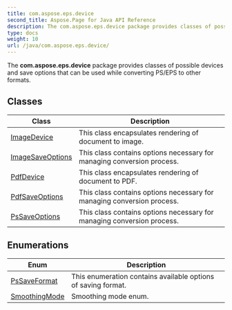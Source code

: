 ```yaml
---
title: com.aspose.eps.device
second_title: Aspose.Page for Java API Reference
description: The com.aspose.eps.device package provides classes of possible devices and save options that can be used while converting PS/EPS to other formats.
type: docs
weight: 10
url: /java/com.aspose.eps.device/
---
```


The **com.aspose.eps.device** package provides classes of possible devices and save options that can be used while converting PS/EPS to other formats.


## Classes

| Class | Description |
| --- | --- |
| [ImageDevice](../com.aspose.eps.device/imagedevice) | This class encapsulates rendering of document to image. |
| [ImageSaveOptions](../com.aspose.eps.device/imagesaveoptions) | This class contains options necessary for managing conversion process. |
| [PdfDevice](../com.aspose.eps.device/pdfdevice) | This class encapsulates rendering of document to PDF. |
| [PdfSaveOptions](../com.aspose.eps.device/pdfsaveoptions) | This class contains options necessary for managing conversion process. |
| [PsSaveOptions](../com.aspose.eps.device/pssaveoptions) | This class contains options necessary for managing conversion process. |

## Enumerations

| Enum | Description |
| --- | --- |
| [PsSaveFormat](../com.aspose.eps.device/pssaveformat) | This enumeration contains available options of saving format. |
| [SmoothingMode](../com.aspose.eps.device/smoothingmode) | Smoothing mode enum. |
